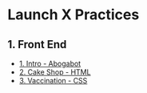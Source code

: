 # Launch X Practices

## 1. Front End

  * [1. Intro - Abogabot](FrontEnd-Practices/Abogabot/)
  * [2. Cake Shop - HTML](FrontEnd-Practices/Cake%20Shop/)
  * [3. Vaccination - CSS](FrontEnd-Practices/Vaccination/)